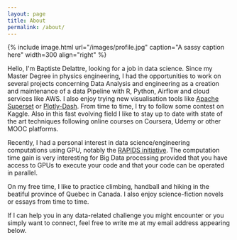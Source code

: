 ```yaml
---
layout: page
title: About
permalink: /about/
---
```


{% include image.html url="/images/profile.jpg" caption="A sassy caption here" width=300 align="right" %}

Hello, I'm Baptiste Delattre, looking for a job in data science. Since my Master Degree in physics engineering, I had the opportunities to work on several projects concerning Data Analysis and engineering as a creation and maintenance of a data Pipeline with R, Python, Airflow and cloud services like AWS. I also enjoy trying new visualisation tools like <a href="https://superset.incubator.apache.org/"> Apache Superset</a> or <a href="https://dash.plot.ly/getting-started">Plotly-Dash</a>. From time to time, I try to follow some contest on Kaggle. Also in this fast evolving field I like to stay up to date with state of the art techniques following online courses on Coursera, Udemy or other MOOC platforms.

Recently, I had a personal interest in data science/engineering computations using GPU, notably the <a href="https://rapids.ai/about.html">RAPIDS initiative</a>.
The computation time gain is very interesting for Big Data processing provided that you have access to GPUs to execute your code and that your code can be operated in parallel.

On my free time, I like to practice climbing, handball and hiking in the beatiful province of Quebec in Canada.
I also enjoy science-fiction novels or essays from time to time.

If I can help you in any data-related challenge you might encounter or you simply want to connect, feel free to write me at my email address appearing below. 

